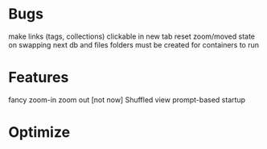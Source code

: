 # Bugs
make links (tags, collections) clickable in new tab
reset zoom/moved state on swapping next
db and files folders must be created for containers to run

# Features
fancy zoom-in zoom out
[not now] Shuffled view
prompt-based startup

# Optimize
